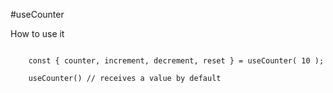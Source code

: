 #useCounter

How to use it
```

    const { counter, increment, decrement, reset } = useCounter( 10 );

    useCounter() // receives a value by default

```